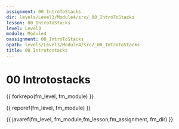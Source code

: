 ```yaml
---
assignment: 00_IntroToStacks
dir: levels/Level3/Module4/src/_00_IntroToStacks
lesson: 00_IntroToStacks
level: Level3
module: Module4
oassignment: 00_IntroToStacks
opath: levels/Level3/Module4/src/_00_IntroToStacks
title: 00 Introtostacks
---
```

# 00 Introtostacks

{{ forkrepo(fm_level, fm_module) }}

{{ reporef(fm_level, fm_module) }}




{{ javaref(fm_level, fm_module,fm_lesson,fm_assignment, fm_dir) }}

